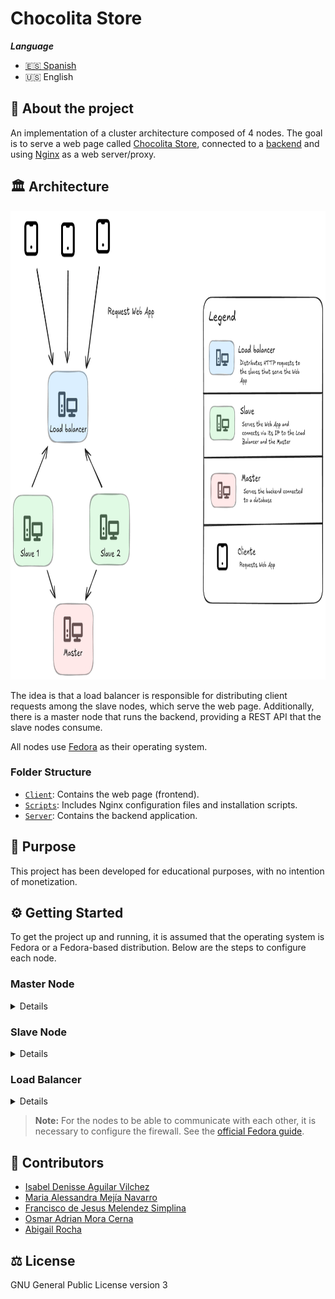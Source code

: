 # Chocolita Store

**_Language_**

- [🇪🇸 Spanish](./README.es.md)
- 🇺🇸 English

## 🧠 About the project

An implementation of a cluster architecture composed of 4 nodes. The goal is to serve a web page called [Chocolita Store](./Client/README.es.md), connected to a [backend](./Server/) and using [Nginx](https://nginx.org/) as a web server/proxy.

## 🏛️ Architecture

<img src="./screnshots/architecture.en.png" width="800" height="750" alt="Architecture Diagram"/>

The idea is that a load balancer is responsible for distributing client requests among the slave nodes, which serve the web page. Additionally, there is a master node that runs the backend, providing a REST API that the slave nodes consume.

All nodes use [Fedora](https://fedoraproject.org/) as their operating system.

### Folder Structure

- [`Client`](./Client/): Contains the web page (frontend).
- [`Scripts`](./Scripts/): Includes Nginx configuration files and installation scripts.
- [`Server`](./Server/): Contains the backend application.

## 🧾 Purpose

This project has been developed for educational purposes, with no intention of monetization.

## ⚙️ Getting Started

To get the project up and running, it is assumed that the operating system is Fedora or a Fedora-based distribution. Below are the steps to configure each node.

### Master Node

<details>

1.  Install MySQL. Enable and start its service. You can follow the [official Fedora guide](https://docs.fedoraproject.org/en-US/quick-docs/installing-mysql-mariadb/).
2.  Create the database using the [`db.sql`](./Server/db.sql) script.
3.  Execute the [`master.sh`](./Scripts/master.sh) script.

    ```sh
    chmod +x master.sh # Grant execution permissions
    ./master.sh
    ```

</details>

### Slave Node

<details>

1.  In the [`config.js`](./Client/src/config.js) file, add the REST API URL (provided by the master node) to the `API_URL` constant.

    ```js
    export const API_URL = "http://localhost:3000/api";
    ```

    To get the REST API URL, you just need the IP address of the master node. For example: `http://192.168.50.10/api`.

2.  Execute the [`slave.sh`](./Scripts/slave.sh) script.

    ```sh
    chmod +x slave.sh # Grant execution permissions
    ./slave.sh
    ```

</details>

### Load Balancer

<details>

1.  In the [`load-balancer.sh`](./Scripts/load-balancer.sh) script, add the IP addresses of the slave nodes inside the `upstream backend` block.

2.  Execute the [`load-balancer.sh`](./Scripts/load-balancer.sh) script.

    ```sh
    chmod +x load-balancer.sh # Grant execution permissions
    ./load-balancer.sh
    ```

</details>

<p align="center">
    <b> </b>
</p>

> **Note:** For the nodes to be able to communicate with each other, it is necessary to configure the firewall. See the [official Fedora guide](https://docs.fedoraproject.org/en-US/quick-docs/firewalld/).

## 👥 Contributors

- [Isabel Denisse Aguilar Vilchez](https://github.com/denisseaguilar)
- [Maria Alessandra Mejía Navarro](https://github.com/Marialess)
- [Francisco de Jesus Melendez Simplina](https://github.com/FranciscoMelen10)
- [Osmar Adrian Mora Cerna](https://github.com/osmarmora05)
- [Abigail Rocha](https://github.com/abigawwl)

## ⚖️ License

GNU General Public License version 3
